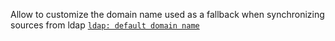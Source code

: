 Allow to customize the domain name used as a fallback when synchronizing sources from ldap [`ldap: default domain name`](https://codeberg.org/forgejo/forgejo/pulls/3414)
